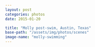```yaml
---
layout: post
categories: photos
date: 2015-01-20

title: "Molly post-swim, Austin, Texas"
base-path: "/assets/img/photos/scenes"
image-name: "molly-swimming"
---
```

